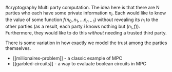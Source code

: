 #cryptography 
Multi party computation. The idea here is that there are N parties who each have some private information $n_i$. Each would like to know the value of some function $f(n_0, n_1, ... n_{n-1})$ without revealing its $n_i$ to the other parties (as a result, each party $i$ knows nothing but $(n_i, f)$). Furthermore, they would like to do this *without* needing a trusted third party.

There is some variation in how exactly we model the trust among the parties themselves.

- [[millionaires-problem]] - a classic example of MPC
- [[garbled-circuits]] - a way to evaluate boolean circuits in MPC
